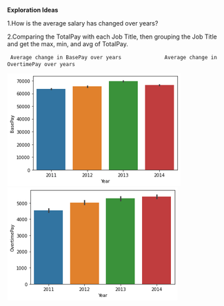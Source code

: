 **Exploration Ideas**

1.How is the average salary has changed over years?

2.Comparing the TotalPay with each Job Title, then grouping the Job Title and get the max, min, and avg of TotalPay.

     Average change in BasePay over years              Average change in OvertimePay over years
![](download.png)         ![](OvertimePay.png)
